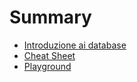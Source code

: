 # Summary

- [Introduzione ai database](./chapter_1.md)
- [Cheat Sheet](./cheat_sheet.md)
- [Playground](./playground.md)